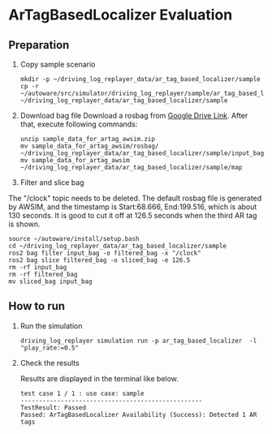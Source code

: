 # ArTagBasedLocalizer Evaluation

## Preparation

1. Copy sample scenario

   ```shell
   mkdir -p ~/driving_log_replayer_data/ar_tag_based_localizer/sample
   cp -r ~/autoware/src/simulator/driving_log_replayer/sample/ar_tag_based_localizer/scenario.yaml ~/driving_log_replayer_data/ar_tag_based_localizer/sample
   ```

2. Download bag file
   Download a rosbag from [Google Drive Link](https://drive.google.com/file/d/1uMVwQQFcfs8JOqfoA1FqfH_fLPwQ71jK/view).
   After that, execute following commands:

   ```shell
   unzip sample_data_for_artag_awsim.zip
   mv sample_data_for_artag_awsim/rosbag/ ~/driving_log_replayer_data/ar_tag_based_localizer/sample/input_bag
   mv sample_data_for_artag_awsim ~/driving_log_replayer_data/ar_tag_based_localizer/sample/map
   ```

3. Filter and slice bag

The "/clock" topic needs to be deleted.
The default rosbag file is generated by AWSIM, and the timestamp is Start:68.666, End:199.516, which is about 130 seconds.
It is good to cut it off at 126.5 seconds when the third AR tag is shown.

```shell
source ~/autoware/install/setup.bash
cd ~/driving_log_replayer_data/ar_tag_based_localizer/sample
ros2 bag filter input_bag -o filtered_bag -x "/clock"
ros2 bag slice filtered_bag -o sliced_bag -e 126.5
rm -rf input_bag
rm -rf filtered_bag
mv sliced_bag input_bag
```

## How to run

1. Run the simulation

   ```shell
   driving_log_replayer simulation run -p ar_tag_based_localizer  -l "play_rate:=0.5"
   ```

2. Check the results

   Results are displayed in the terminal like below.

   ```shell
   test case 1 / 1 : use case: sample
   --------------------------------------------------
   TestResult: Passed
   Passed: ArTagBasedLocalizer Availability (Success): Detected 1 AR tags
   ```
